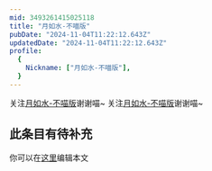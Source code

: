 ```yaml
---
mid: 3493261415025118
title: "月如水-不喵版"
pubDate: "2024-11-04T11:22:12.643Z"
updatedDate: "2024-11-04T11:22:12.643Z"
profile:
  {
    Nickname: ["月如水-不喵版"],
  }
---
```


关注[月如水-不喵版](https://space.bilibili.com/3493261415025118)谢谢喵~ 关注[月如水-不喵版](https://space.bilibili.com/3493261415025118)谢谢喵~

## 此条目有待补充
你可以在[这里](https://github.com/Yuhanawa/VTuber.ICU/edit/master/src/content/v/月如水-不喵版/index.md)编辑本文
